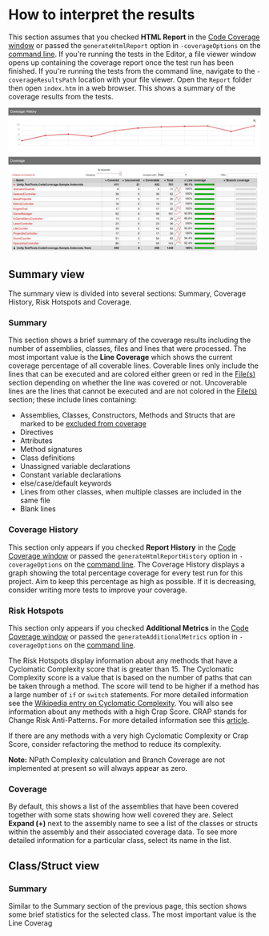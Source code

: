 # How to interpret the results

This section assumes that you checked **HTML Report** in the [Code Coverage window](CodeCoverageWindow.md) or passed the `generateHtmlReport` option in `-coverageOptions` on the [command line](CoverageBatchmode.md). If you're running the tests in the Editor, a file viewer window opens up containing the coverage report once the test run has been finished. If you're running the tests from the command line, navigate to the `-coverageResultsPath` location with your file viewer. Open the `Report` folder then open `index.htm` in a web browser. This shows a summary of the coverage results from the tests.<br/>

![Code Coverage Report](images/report.png)

## Summary view

The summary view is divided into several sections: Summary, Coverage History, Risk Hotspots and Coverage.  

### Summary

This section shows a brief summary of the coverage results including the number of assemblies, classes, files and lines that were processed. The most important value is the **Line Coverage** which shows the current coverage percentage of all coverable lines. Coverable lines only include the lines that can be executed and are colored either green or red in the [File(s)](#files) section depending on whether the line was covered or not. Uncoverable lines are the lines that cannot be executed and are not colored in the [File(s)](#files) section; these include lines containing:
- Assemblies, Classes, Constructors, Methods and Structs that are marked to be [excluded from coverage](UsingCodeCoverage.md#excluding-code-from-code-coverage)
- Directives
- Attributes
- Method signatures
- Class definitions
- Unassigned variable declarations 
- Constant variable declarations
- else/case/default keywords
- Lines from other classes, when multiple classes are included in the same file
- Blank lines

### Coverage History

This section only appears if you checked **Report History** in the [Code Coverage window](CodeCoverageWindow.md) or passed the `generateHtmlReportHistory` option in `-coverageOptions` on the [command line](CoverageBatchmode.md). The Coverage History displays a graph showing the total percentage coverage for every test run for this project. Aim to keep this percentage as high as possible. If it is decreasing, consider writing more tests to improve your coverage.

### Risk Hotspots

This section only appears if you checked **Additional Metrics** in the [Code Coverage window](CodeCoverageWindow.md) or passed the `generateAdditionalMetrics` option in `-coverageOptions` on the [command line](CoverageBatchmode.md).

The Risk Hotspots display information about any methods that have a Cyclomatic Complexity score that is greater than 15. The Cyclomatic Complexity score is a value that is based on the number of paths that can be taken through a method. The score will tend to be higher if a method has a large number of `if` or `switch` statements. For more detailed information see the [Wikipedia entry on Cyclomatic Complexity](https://en.wikipedia.org/wiki/Cyclomatic_complexity). You will also see information about any methods with a high Crap Score. CRAP stands for Change Risk Anti-Patterns. For more detailed information see this [article](https://testing.googleblog.com/2011/02/this-code-is-crap.html).

If there are any methods with a very high Cyclomatic Complexity or Crap Score, consider refactoring the method to reduce its complexity.

**Note:** NPath Complexity calculation and Branch Coverage are not implemented at present so will always appear as zero.

### Coverage
By default, this shows a list of the assemblies that have been covered together with some stats showing how well covered they are. Select **Expand (+)** next to the assembly name to see a list of the classes or structs within the assembly and their associated coverage data. To see more detailed information for a particular class, select its name in the list.

## Class/Struct view

### Summary

Similar to the Summary section of the previous page, this section shows some brief statistics for the selected class. The most important value is the Line Coverag                                                                                                                                                                                                                                                                                                                                                                                                                                                                                                                                                                                                                                                                                                                                                                                                                                                                                                                                                                                                                                                                                                                                                                                                                                                                                                                                                                                                                                                                                                                                                                                                                                                                                                    